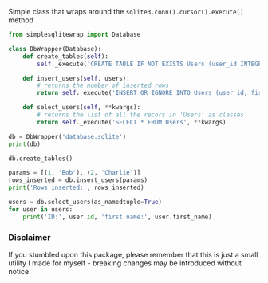Simple class that wraps around the `sqlite3.conn().cursor().execute()` method

```py
from simplesqlitewrap import Database

class DbWrapper(Database):
    def create_tables(self):
    	self._execute('CREATE TABLE IF NOT EXISTS Users (user_id INTEGER PRIMARY KEY, first_name NVARCHAR);')

    def insert_users(self, users):
    	# returns the number of inserted rows
    	return self._execute('INSERT OR IGNORE INTO Users (user_id, first_name) VALUES (?, ?)', users, rowcount=True, many=True)

    def select_users(self, **kwargs):
    	# returns the list of all the recors in 'Users' as classes
    	return self._execute('SELECT * FROM Users', **kwargs)

db = DbWrapper('database.sqlite')
print(db)

db.create_tables()

params = [(1, 'Bob'), (2, 'Charlie')]
rows_inserted = db.insert_users(params)
print('Rows inserted:', rows_inserted)

users = db.select_users(as_namedtuple=True)
for user in users:
	print('ID:', user.id, 'first name:', user.first_name)
```

### Disclaimer

If you stumbled upon this package, please remember that this is just a small utility I made for myself - breaking changes may be introduced without notice